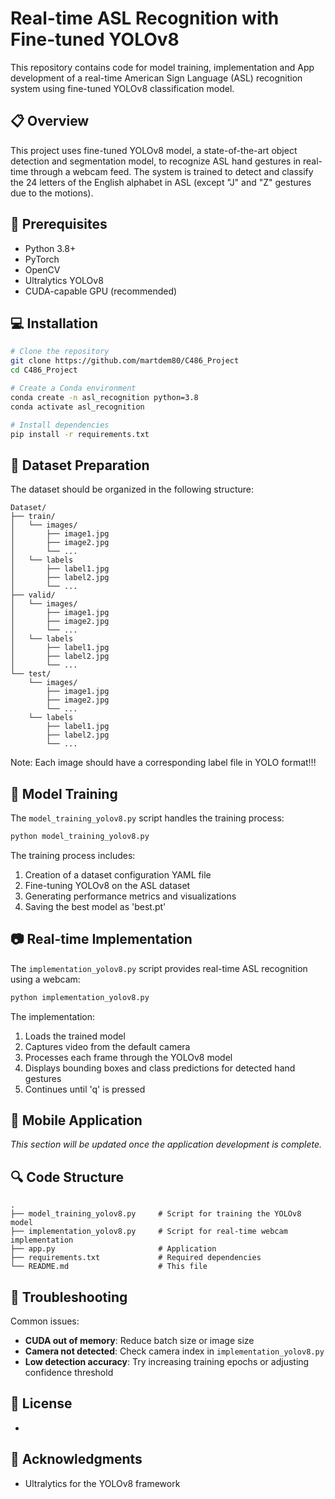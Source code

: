 # Real-time ASL Recognition with Fine-tuned YOLOv8

This repository contains code for model training, implementation and App development of a real-time American Sign Language (ASL) recognition system using fine-tuned YOLOv8 classification model.

## 📋 Overview

This project uses fine-tuned YOLOv8 model, a state-of-the-art object detection and segmentation model, to recognize ASL hand gestures in real-time through a webcam feed. 
The system is trained to detect and classify the 24 letters of the English alphabet in ASL (except "J" and "Z" gestures due to the motions). 

## 🔧 Prerequisites

- Python 3.8+
- PyTorch
- OpenCV
- Ultralytics YOLOv8
- CUDA-capable GPU (recommended)

## 💻 Installation

```bash
# Clone the repository
git clone https://github.com/martdem80/C486_Project
cd C486_Project

# Create a Conda environment
conda create -n asl_recognition python=3.8
conda activate asl_recognition

# Install dependencies
pip install -r requirements.txt
```

## 📁 Dataset Preparation

The dataset should be organized in the following structure:

```
Dataset/
├── train/
│   └── images/
│       ├── image1.jpg
│       ├── image2.jpg
│       └── ...
│   └── labels
│       ├── label1.jpg
│       ├── label2.jpg
│       └── ...
├── valid/
│   └── images/
│       ├── image1.jpg
│       ├── image2.jpg
│       └── ...
│   └── labels
│       ├── label1.jpg
│       ├── label2.jpg
│       └── ...
└── test/
    └── images/
        ├── image1.jpg
        ├── image2.jpg
        └── ...
    └── labels
        ├── label1.jpg
        ├── label2.jpg
        └── ...
```

Note: Each image should have a corresponding label file in YOLO format!!!

## 🚀 Model Training

The `model_training_yolov8.py` script handles the training process:

```bash
python model_training_yolov8.py
```

The training process includes:

1. Creation of a dataset configuration YAML file
2. Fine-tuning YOLOv8 on the ASL dataset
3. Generating performance metrics and visualizations
4. Saving the best model as 'best.pt'

## 📷 Real-time Implementation

The `implementation_yolov8.py` script provides real-time ASL recognition using a webcam:

```bash
python implementation_yolov8.py
```

The implementation:
1. Loads the trained model
2. Captures video from the default camera
3. Processes each frame through the YOLOv8 model
4. Displays bounding boxes and class predictions for detected hand gestures
5. Continues until 'q' is pressed

## 📱 Mobile Application

*This section will be updated once the application development is complete.*

## 🔍 Code Structure

```
.
├── model_training_yolov8.py     # Script for training the YOLOv8 model
├── implementation_yolov8.py     # Script for real-time webcam implementation
├── app.py                       # Application
├── requirements.txt             # Required dependencies
└── README.md                    # This file
```

## 🐛 Troubleshooting

Common issues:
- **CUDA out of memory**: Reduce batch size or image size
- **Camera not detected**: Check camera index in `implementation_yolov8.py`
- **Low detection accuracy**: Try increasing training epochs or adjusting confidence threshold

## 📄 License

-  

## 👏 Acknowledgments

- Ultralytics for the YOLOv8 framework
